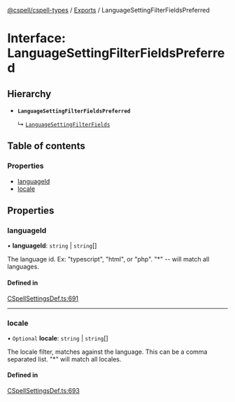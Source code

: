 [@cspell/cspell-types](../README.md) / [Exports](../modules.md) / LanguageSettingFilterFieldsPreferred

# Interface: LanguageSettingFilterFieldsPreferred

## Hierarchy

- **`LanguageSettingFilterFieldsPreferred`**

  ↳ [`LanguageSettingFilterFields`](LanguageSettingFilterFields.md)

## Table of contents

### Properties

- [languageId](LanguageSettingFilterFieldsPreferred.md#languageid)
- [locale](LanguageSettingFilterFieldsPreferred.md#locale)

## Properties

### languageId

• **languageId**: `string` \| `string`[]

The language id.  Ex: "typescript", "html", or "php".  "*" -- will match all languages.

#### Defined in

[CSpellSettingsDef.ts:691](https://github.com/streetsidesoftware/cspell/blob/8083c95/packages/cspell-types/src/CSpellSettingsDef.ts#L691)

___

### locale

• `Optional` **locale**: `string` \| `string`[]

The locale filter, matches against the language. This can be a comma separated list. "*" will match all locales.

#### Defined in

[CSpellSettingsDef.ts:693](https://github.com/streetsidesoftware/cspell/blob/8083c95/packages/cspell-types/src/CSpellSettingsDef.ts#L693)
